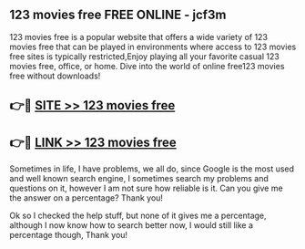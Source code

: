 ## 123 movies free FREE ONLINE - jcf3m

123 movies free is a popular website that offers a wide variety of 123 movies free that can be played in environments where access to 123 movies free sites is typically restricted,Enjoy playing all your favorite casual 123 movies free, office, or home. Dive into the world of online free123 movies free without downloads!

## 👉🔴 [SITE >> 123 movies free](http://news.freeplayer.one?title=123_movies_free&ref=FRRE)

## 👉🔴 [LINK >> 123 movies free](http://news.freeplayer.one?title=123_movies_free&ref=FREE)

Sometimes in life, I have problems, we all do, since Google is the most used and well known search engine, I sometimes search my problems and questions on it, however I am not sure how reliable is it. Can you give me the answer on a percentage? Thank you!

Ok so I checked the help stuff, but none of it gives me a percentage, although I now know how to search better now, I would still like a percentage though, Thank you!